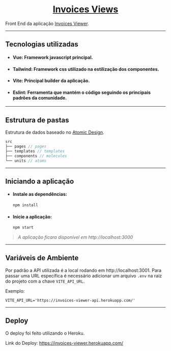 <div align='center'>

# [Invoices Views](https://invoices-viewer.herokuapp.com/)

</div>

Front End da aplicação [Invoices Viewer](https://github.com/dcmatheus/invoices-viewer).

---

## Tecnologias utilizadas

- #### Vue: Framework javascript principal.
- #### Tailwind: Framework css utilizado na estilização dos componentes.
- #### Vite: Principal builder da aplicação.
- #### Eslint: Ferramenta que mantém o código seguindo os principais padrões da comunidade.

---

## Estrutura de pastas

Estrutura de dados baseado no [Atomic Design](https://medium.com/pretux/atomic-design-o-que-%C3%A9-como-surgiu-e-sua-import%C3%A2ncia-para-a-cria%C3%A7%C3%A3o-do-design-system-e3ac7b5aca2c).
```js
src
├── pages // pages
├── templates // templates
├── components // molecules
└── units // atoms
```

---

## Iniciando a aplicação

- #### Instale as dependências:
    ```bash
    npm install
    ```

- #### Inicie a aplicação:
    ```bash
    npm start
    ```

>*A aplicação ficara disponível em http://localhost:3000*
---

## Variáveis ​​de Ambiente
Por padrão a API utilizada é a local rodando em http://localhost:3001. Para passar uma URL específica é necessário adicionar um arquivo `.env` na raiz do projeto com a chave `VITE_API_URL`.

Exemplo:
```env
VITE_API_URL='https://invoices-viewer-api.herokuapp.com/'
```

---

## Deploy

O deploy foi feito utilizando o Heroku.

Link do Deploy: https://invoices-viewer.herokuapp.com/

